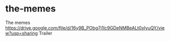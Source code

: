 # the-memes
The memes
https://drive.google.com/file/d/16y9B_PObg7j1lc9GDeNMBeALt0xIyuQY/view?usp=sharing
Trailer
